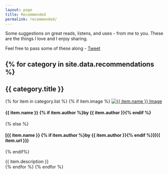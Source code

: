 ```yaml
---
layout: page
title: Recommended
permalink: recommended/
---
```

Some suggestions on great reads, listens, and uses - from me to you. These are the things I love and I enjoy sharing.

Feel free to pass some of these along - <a href="https://twitter.com/share" class="twitter-share-button" data-url="http://jry.io/recommended" data-via="jryio">Tweet</a> 

<script>!function(d,s,id){var js,fjs=d.getElementsByTagName(s)[0],p=/^http:/.test(d.location)?"http":"https";if(!d.getElementById(id)){js=d.createElement(s);js.id=id;js.src=p+"://platform.twitter.com/widgets.js";fjs.parentNode.insertBefore(js,fjs);}}(document, "script", "twitter-wjs");</script>

{% for category in site.data.recommendations %}
---

## {{ category.title }}  
  {% for item in category.list %}
{% if item.image %}
<a href="{{ item.url }}"><img id="about-profile" src="{{ site.images_path}}recommendations/{{ item.image }}" alt="{{ item.name }} Image"></a>

#### {{ item.name }} {% if item.author %}by {{ item.author }}{% endif %}
{% else %}
#### [{{ item.name }} {% if item.author %}by {{ item.author }}{% endif %}]({{ item.url }})
{% endif%}

{{ item.description }}
<br>
  {% endfor %}
{% endfor %}
